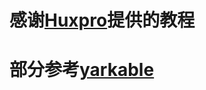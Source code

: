 # 感谢[Huxpro](<https://github.com/Huxpro/huxpro.github.io/blob/master/README.zh.md>)提供的教程

# 部分参考[yarkable](<https://github.com/yarkable/yarkable.github.io>)

